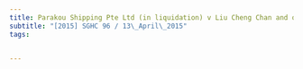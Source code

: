 ```yaml
---
title: Parakou Shipping Pte Ltd (in liquidation) v Liu Cheng Chan and others 
subtitle: "[2015] SGHC 96 / 13\_April\_2015"
tags:


---
```


